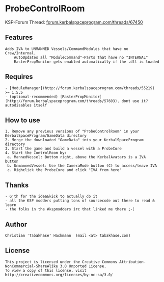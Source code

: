 ProbeControlRoom
=========
KSP-Forum Thread: [forum.kerbalspaceprogram.com/threads/67450](http://forum.kerbalspaceprogram.com/threads/67450-WIP-IVA-PLUGIN-ProbeControlRoom-IVA-All-the-things)


Features
--------
	Adds IVA to UNMANNED Vessels/CommandModules that have no Crew/Internal.
		AutoUpdates all "ModuleCommand"-Parts that have no "INTERNAL"
		RasterPropMonitor gets enabled automatically if the .dll is loaded

	
Requires
----------
	- [ModuleManager](http://forum.kerbalspaceprogram.com/threads/55219) >= 1.5.5
	- (optional-recommended) [RasterPropMonitor](http://forum.kerbalspaceprogram.com/threads/57603), dont use it? autodisables itself


How to use
----------
	1. Remove any previous versions of "ProbeControlRoom" in your KerbalSpaceProgram/GameData directory
	2. Merge the downloaded "GameData" into your KerbalSpaceProgram directory
	3. Start the game and build a vessel with a ProbeCore
	4. Start the ControlRoom by:
	 a. MannedVessel: Bottom right, above the KerbalAvatars is a IVA button
	 b. UnmannedVessel: Use the CameraMode button (C) to access/leave IVA
	 c. Righclick the ProbeCore and click "IVA from here"

	 
Thanks
-------
	- G'th for the idea&kick to actually do it
	- all the KSP modders putting tons of sourcecode out there to read & learn
	- the folks in the #kspmodders irc that linked me there ;-)
	
	
Author
-------
	Christian 'Tabakhase' Hackmann	(mail <at> tabakhase.com)
	
	
License
-------
	This project is licensed under the Creative Commons Attribution-NonCommercial-ShareAlike 3.0 Unported License.
	To view a copy of this license, visit http://creativecommons.org/licenses/by-nc-sa/3.0/
